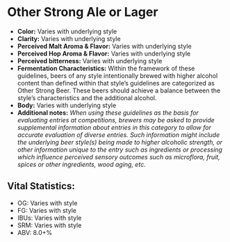 # Other Strong Ale or Lager

- **Color:** Varies with underlying style
- **Clarity:** Varies with underlying style
- **Perceived Malt Aroma & Flavor:** Varies with underlying style
- **Perceived Hop Aroma & Flavor:** Varies with underlying style
- **Perceived bitterness:** Varies with underlying style
- **Fermentation Characteristics:** Within the framework of these guidelines, beers of any style intentionally brewed with higher alcohol content than defined within that style’s guidelines are categorized as Other Strong Beer. These beers should achieve a balance between the style’s characteristics and the additional alcohol.
- **Body:** Varies with underlying style
- **Additional notes:** _When using these guidelines as the basis for evaluating entries at competitions, brewers may be asked to provide supplemental information about entries in this category to allow for accurate evaluation of diverse entries. Such information might include the underlying beer style(s) being made to higher alcoholic strength, or other information unique to the entry such as ingredients or processing which influence perceived sensory outcomes such as microflora, fruit, spices or other ingredients, wood aging, etc._

## Vital Statistics:

- OG: Varies with style 
- FG: Varies with style 
- IBUs: Varies with style 
- SRM: Varies with style 
- ABV: 8.0+%
